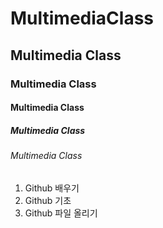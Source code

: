 # MultimediaClass
## Multimedia Class
### Multimedia Class
#### Multimedia Class
##### Multimedia Class
###### Multimedia Class
1. Github 배우기
1. Github 기초
1. Github 파일 올리기
